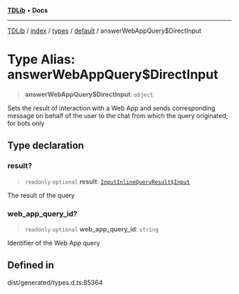 [**TDLib**](../../../../../../README.md) • **Docs**

***

[TDLib](../../../../../../modules.md) / [index](../../../../../README.md) / [types](../../../README.md) / [default](../README.md) / answerWebAppQuery$DirectInput

# Type Alias: answerWebAppQuery$DirectInput

> **answerWebAppQuery$DirectInput**: `object`

Sets the result of interaction with a Web App and sends corresponding message on behalf of the user to the chat from which the query originated; for bots only

## Type declaration

### result?

> `readonly` `optional` **result**: [`InputInlineQueryResult$Input`](InputInlineQueryResult$Input.md)

The result of the query

### web\_app\_query\_id?

> `readonly` `optional` **web\_app\_query\_id**: `string`

Identifier of the Web App query

## Defined in

dist/generated/types.d.ts:85364
